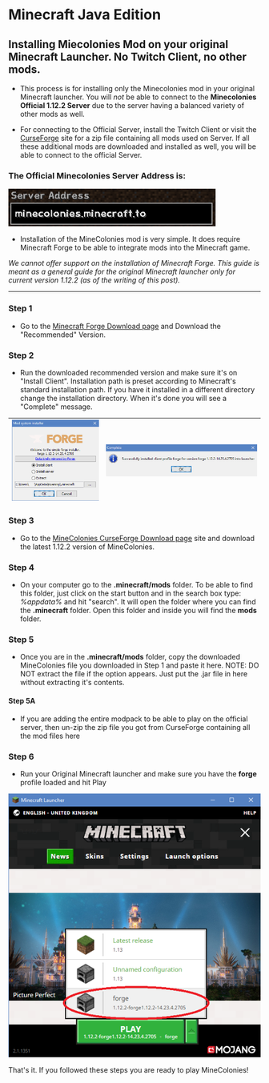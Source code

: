 
# Minecraft Java Edition

## Installing Miecolonies Mod on your original Minecraft Launcher. No Twitch Client, no other mods.

* This process is for installing only the Minecolonies mod in your original Minecraft launcher. You will _not_ be able to connect to the **Minecolonies Official 1.12.2 Server** due to the server having a balanced variety of other mods as well.

* For connecting to the Official Server, install the Twitch Client or visit the [CurseForge](https://minecraft.curseforge.com/projects/minecolonies-testpack) site for a zip file containing all mods used on Server. If all these additional mods are downloaded and installed as well, you will be able to connect to the official Server. 

### The Official Minecolonies Server Address is:
![Server address](../../assets/images/installation/Server.png)

* Installation of the MineColonies mod is very simple. It does require Minecraft Forge to be able to integrate mods into the Minecraft game.

_We cannot offer support on the installation of Minecraft Forge. This guide is meant as a general guide for the original Minecraft launcher only for current version 1.12.2 (as of the writing of this post)._

---

### Step 1

* Go to the [Minecraft Forge Download page](http://files.minecraftforge.net/?forums) and Download the "Recommended" Version.

### Step 2

* Run the downloaded recommended version and make sure it's on "Install Client". Installation path is preset according to Minecraft's standard installation path. If you have it installed in a different directory change the installation directory. When it's done you will see a "Complete" message.

| ![Forge installer](../../assets/images/installation/forge_1.png) | ![Forge installed](../../assets/images/installation/forge_2.png) | 
|---|---|

### Step 3

* Go to the [MineColonies CurseForge Download page](https://minecraft.curseforge.com/projects/minecolonies/files) site and download the latest 1.12.2 version of MineColonies.

### Step 4

* On your computer go to the **.minecraft/mods** folder. To be able to find this folder, just click on the start button and in the search box type: _%appdata%_ and hit "search". It will open the folder where you can find the **.minecraft** folder. Open this folder and inside you will find the **mods** folder.

### Step 5

* Once you are in the **.minecraft/mods** folder, copy the downloaded MineColonies file you downloaded in Step 1 and paste it here. NOTE: DO NOT extract the file if the option appears. Just put the .jar file in here without extracting it's contents.

#### Step 5A

* If you are adding the entire modpack to be able to play on the official server, then un-zip the zip file you got from CurseForge containing all the mod files here

### Step 6

* Run your Original Minecraft launcher and make sure you have the **forge** profile loaded and hit Play

![Minecraft Launcher](../../assets/images/installation/forge_3.png)

That's it. If you followed these steps you are ready to play MineColonies!

